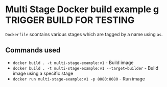 # Multi Stage Docker build example g TRIGGER BUILD FOR TESTING
`Dockerfile` scontains various stages which are tagged by a name using `as`.

## Commands used
- `docker build . -t multi-stage-example:v1` - Build image
- `docker build . -t multi-stage-example:v1 --target=builder` - Build image using a specific stage
- `docker run multi-stage-example:v1 -p 8080:8080` - Run image
